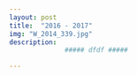```yaml
---
layout: post
title:  "2016 - 2017"
img: "W_2014_339.jpg"
description: 	
              ##### dfdf #####

---
```



